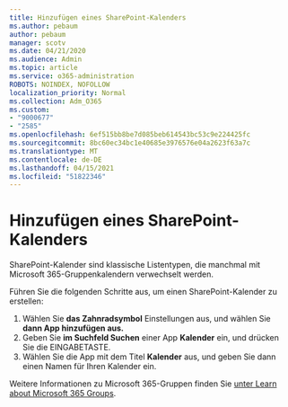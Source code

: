 ```yaml
---
title: Hinzufügen eines SharePoint-Kalenders
ms.author: pebaum
author: pebaum
manager: scotv
ms.date: 04/21/2020
ms.audience: Admin
ms.topic: article
ms.service: o365-administration
ROBOTS: NOINDEX, NOFOLLOW
localization_priority: Normal
ms.collection: Adm_O365
ms.custom:
- "9000677"
- "2585"
ms.openlocfilehash: 6ef515bb8be7d085beb614543bc53c9e224425fc
ms.sourcegitcommit: 8bc60ec34bc1e40685e3976576e04a2623f63a7c
ms.translationtype: MT
ms.contentlocale: de-DE
ms.lasthandoff: 04/15/2021
ms.locfileid: "51822346"
---
```

# <a name="add-a-sharepoint-calendar"></a>Hinzufügen eines SharePoint-Kalenders

SharePoint-Kalender sind klassische Listentypen, die manchmal mit Microsoft 365-Gruppenkalendern verwechselt werden.
 
Führen Sie die folgenden Schritte aus, um einen SharePoint-Kalender zu erstellen:
 
1.  Wählen Sie **das Zahnradsymbol** Einstellungen aus, und wählen Sie **dann App hinzufügen aus.**
2.  Geben Sie **im Suchfeld Suchen** einer App **Kalender** ein, und drücken Sie die EINGABETASTE.
3.  Wählen Sie die App mit dem Titel **Kalender** aus, und geben Sie dann einen Namen für Ihren Kalender ein.

Weitere Informationen zu Microsoft 365-Gruppen finden Sie [unter Learn about Microsoft 365 Groups](https://support.office.com/article/Learn-about-Office-365-groups-b565caa1-5c40-40ef-9915-60fdb2d97fa2).

